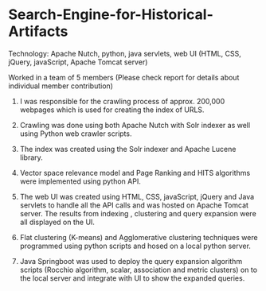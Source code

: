 # Search-Engine-for-Historical-Artifacts

Technology: Apache Nutch, python, java servlets, web UI (HTML, CSS, jQuery, javaScript, Apache Tomcat server)

Worked in a team of 5 members (Please check report for details about individual member contribution)

1. I was responsible for the crawling process of approx. 200,000 webpages which is used for creating the index of URLS.

2. Crawling was done using both Apache Nutch with Solr indexer as well using Python web crawler scripts.

3. The index was created using the Solr indexer and Apache Lucene library.

4. Vector space relevance model and Page Ranking and HITS algorithms were implemented using python API.

5. The web UI was created using HTML, CSS, javaScript, jQuery and Java servlets to handle all the API calls and was hosted on Apache Tomcat server. The results from indexing , clustering and query expansion were all displayed on the UI.

6. Flat clustering (K-means) and Agglomerative clustering techniques were programmed using python scripts and hosed on a local python server.

7. Java Springboot was used to deploy the query expansion algorithm scripts (Rocchio algorithm, scalar, association and metric clusters) on to the local server and integrate with UI to show the expanded queries.
